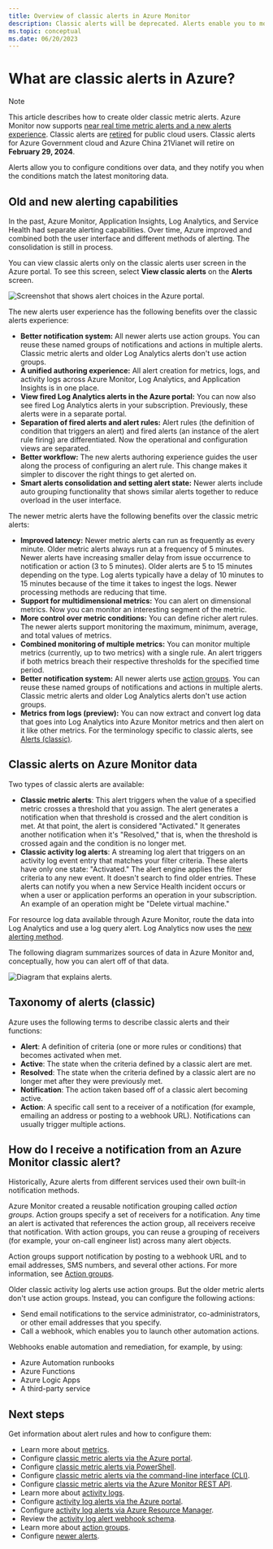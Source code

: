 ```yaml
---
title: Overview of classic alerts in Azure Monitor
description: Classic alerts will be deprecated. Alerts enable you to monitor Azure resource metrics, events, or logs, and they notify you when a condition you specify is met.
ms.topic: conceptual
ms.date: 06/20/2023
---
```


# What are classic alerts in Azure?

> [!NOTE]
> This article describes how to create older classic metric alerts. Azure Monitor now supports [near real time metric alerts and a new alerts experience](./alerts-overview.md). Classic alerts are [retired](./monitoring-classic-retirement.md) for public cloud users. Classic alerts for Azure Government cloud and Azure China 21Vianet will retire on **February 29, 2024**.
>

Alerts allow you to configure conditions over data, and they notify you when the conditions match the latest monitoring data.

## Old and new alerting capabilities

In the past, Azure Monitor, Application Insights, Log Analytics, and Service Health had separate alerting capabilities. Over time, Azure improved and combined both the user interface and different methods of alerting. The consolidation is still in process.

You can view classic alerts only on the classic alerts user screen in the Azure portal. To see this screen, select **View classic alerts** on the **Alerts** screen.

 ![Screenshot that shows alert choices in the Azure portal.](media/alerts-classic.overview/monitor-alert-screen2.png)

The new alerts user experience has the following benefits over the classic alerts experience:
- **Better notification system:** All newer alerts use action groups. You can reuse these named groups of notifications and actions in multiple alerts. Classic metric alerts and older Log Analytics alerts don't use action groups.
- **A unified authoring experience:** All alert creation for metrics, logs, and activity logs across Azure Monitor, Log Analytics, and Application Insights is in one place.
- **View fired Log Analytics alerts in the Azure portal:** You can now also see fired Log Analytics alerts in your subscription. Previously, these alerts were in a separate portal.
- **Separation of fired alerts and alert rules:** Alert rules (the definition of condition that triggers an alert) and fired alerts (an instance of the alert rule firing) are differentiated. Now the operational and configuration views are separated.
- **Better workflow:** The new alerts authoring experience guides the user along the process of configuring an alert rule. This change makes it simpler to discover the right things to get alerted on.
- **Smart alerts consolidation and setting alert state:** Newer alerts include auto grouping functionality that shows similar alerts together to reduce overload in the user interface.

The newer metric alerts have the following benefits over the classic metric alerts:
- **Improved latency:** Newer metric alerts can run as frequently as every minute. Older metric alerts always run at a frequency of 5 minutes. Newer alerts have increasing smaller delay from issue occurrence to notification or action (3 to 5 minutes). Older alerts are 5 to 15 minutes depending on the type. Log alerts typically have a delay of 10 minutes to 15 minutes because of the time it takes to ingest the logs. Newer processing methods are reducing that time.
- **Support for multidimensional metrics:** You can alert on dimensional metrics. Now you can monitor an interesting segment of the metric.
- **More control over metric conditions:** You can define richer alert rules. The newer alerts support monitoring the maximum, minimum, average, and total values of metrics.
- **Combined monitoring of multiple metrics:** You can monitor multiple metrics (currently, up to two metrics) with a single rule. An alert triggers if both metrics breach their respective thresholds for the specified time period.
- **Better notification system:** All newer alerts use [action groups](./action-groups.md). You can reuse these named groups of notifications and actions in multiple alerts. Classic metric alerts and older Log Analytics alerts don't use action groups.
- **Metrics from logs (preview):** You can now extract and convert log data that goes into Log Analytics into Azure Monitor metrics and then alert on it like other metrics. For the terminology specific to classic alerts, see [Alerts (classic)]().

## Classic alerts on Azure Monitor data
Two types of classic alerts are available:

* **Classic metric alerts**: This alert triggers when the value of a specified metric crosses a threshold that you assign. The alert generates a notification when that threshold is crossed and the alert condition is met. At that point, the alert is considered "Activated." It generates another notification when it's "Resolved," that is, when the threshold is crossed again and the condition is no longer met.
* **Classic activity log alerts**: A streaming log alert that triggers on an activity log event entry that matches your filter criteria. These alerts have only one state: "Activated." The alert engine applies the filter criteria to any new event. It doesn't search to find older entries. These alerts can notify you when a new Service Health incident occurs or when a user or application performs an operation in your subscription. An example of an operation might be "Delete virtual machine."

For resource log data available through Azure Monitor, route the data into Log Analytics and use a log query alert. Log Analytics now uses the [new alerting method](./alerts-overview.md).

The following diagram summarizes sources of data in Azure Monitor and, conceptually, how you can alert off of that data.

![Diagram that explains alerts.](media/alerts-classic.overview/Alerts_Overview_Resource_v5.png)

## Taxonomy of alerts (classic)
Azure uses the following terms to describe classic alerts and their functions:
* **Alert**: A definition of criteria (one or more rules or conditions) that becomes activated when met.
* **Active**: The state when the criteria defined by a classic alert are met.
* **Resolved**: The state when the criteria defined by a classic alert are no longer met after they were previously met.
* **Notification**: The action taken based off of a classic alert becoming active.
* **Action**: A specific call sent to a receiver of a notification (for example, emailing an address or posting to a webhook URL). Notifications can usually trigger multiple actions.

## How do I receive a notification from an Azure Monitor classic alert?
Historically, Azure alerts from different services used their own built-in notification methods.

Azure Monitor created a reusable notification grouping called *action groups*. Action groups specify a set of receivers for a notification. Any time an alert is activated that references the action group, all receivers receive that notification. With action groups, you can reuse a grouping of receivers (for example, your on-call engineer list) across many alert objects.

Action groups support notification by posting to a webhook URL and to email addresses, SMS numbers, and several other actions. For more information, see [Action groups](./action-groups.md).

Older classic activity log alerts use action groups. But the older metric alerts don't use action groups. Instead, you can configure the following actions:

- Send email notifications to the service administrator, co-administrators, or other email addresses that you specify.
- Call a webhook, which enables you to launch other automation actions.

Webhooks enable automation and remediation, for example, by using:
- Azure Automation runbooks
- Azure Functions
- Azure Logic Apps
- A third-party service

## Next steps
Get information about alert rules and how to configure them:

* Learn more about [metrics](../data-platform.md).
* Configure [classic metric alerts via the Azure portal](alerts-classic-portal.md).
* Configure [classic metric alerts via PowerShell](alerts-classic-portal.md).
* Configure [classic metric alerts via the command-line interface (CLI)](alerts-classic-portal.md).
* Configure [classic metric alerts via the Azure Monitor REST API](/rest/api/monitor/alertrules).
* Learn more about [activity logs](../essentials/platform-logs-overview.md).
* Configure [activity log alerts via the Azure portal](./activity-log-alerts.md).
* Configure [activity log alerts via Azure Resource Manager](./alerts-activity-log.md).
* Review the [activity log alert webhook schema](activity-log-alerts-webhook.md).
* Learn more about [action groups](./action-groups.md).
* Configure [newer alerts](alerts-metric.md).
